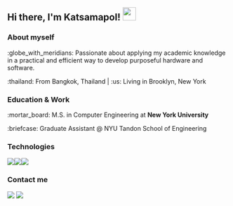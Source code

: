 ## Hi there, I'm Katsamapol! <img src="https://raw.githubusercontent.com/MartinHeinz/MartinHeinz/master/wave.gif" width="30px">


### About myself
<p>:globe_with_meridians: Passionate about applying my academic knowledge in a practical and efficient way to develop purposeful hardware and software.</p>
<p>:thailand: From Bangkok, Thailand | :us: Living in Brooklyn, New York</p>

### Education & Work
<p>:mortar_board: M.S. in Computer Engineering at <strong>New York University</strong></p>
<p>:briefcase: Graduate Assistant @ NYU Tandon School of Engineering</p>

### Technologies
<img src="https://img.icons8.com/color/42/000000/c-programming.png"/><img src="https://img.icons8.com/color/42/000000/python.png"/><img src="https://img.icons8.com/fluency/42/000000/matlab.png"/>

### Contact me
 <a href="https://www.linkedin.com/in/katsamapol/"><img src="https://img.shields.io/badge/-katsamapol-blue?style=flat-square&logo=Linkedin&logoColor=white&link=https://www.linkedin.com/in/katsamapol/" /></a> <a href="mailto:katsamapetch@gmail.com"><img src="https://img.shields.io/badge/-katsamapetch@gmail.com-d14836?style=flat-square&logo=Gmail&logoColor=white&link=mailto:katsamapetch@gmail.com" /></a>
